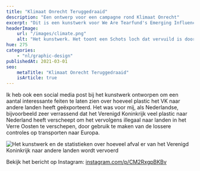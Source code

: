 ```yaml
---
title: "Klimaat Onrecht Teruggedraaid"
description: "Een ontwerp voor een campagne rond Klimaat Onrecht"
excerpt: "Dit is een kunstwerk voor We Are Tearfund's Emerging Influencer cursus! Om de impact te laten zien die wij als westerse landen op de wereld hebben, besloot ik de dingen om te draaien en te laten zien hoe bijvoorbeeld een prachtig Schots loch eruit zou zien als het vervuild zou zijn door afval uit andere landen. Ik noem het 'Klimaat Onrecht Teruggedraaid'."
headerImage:
    url: "/images/climate.png"
    alt: "Het kunstwerk. Het toont een Schots loch dat vervuild is door afval uit andere landen"
hue: 275
categories:
    - "nl/graphic-design"
publishedAt: 2021-03-01
seo:
    metaTitle: "Klimaat Onrecht Teruggedraaid"
    isArticle: true
---
```


Ik heb ook een social media post bij het kunstwerk ontworpen om een aantal interessante feiten te laten zien over hoeveel plastic het VK naar andere landen heeft geëxporteerd. Het was voor mij, als Nederlandse, bijvoorbeeld zeer verrassend dat het Verenigd Koninkrijk veel plastic naar Nederland heeft verscheept om het vervolgens illegaal naar landen in het Verre Oosten te verschepen, door gebruik te maken van de lossere controles op transporten naar Europa.

![Het kunstwerk en de statistieken over hoeveel afval er van het Verenigd Koninkrijk naar andere landen wordt vervoerd](/images/climate-1.png)

Bekijk het bericht op Instagram: [instagram.com/p/CM2RxgpBKBv](instagram.com/p/CM2RxgpBKBv)
